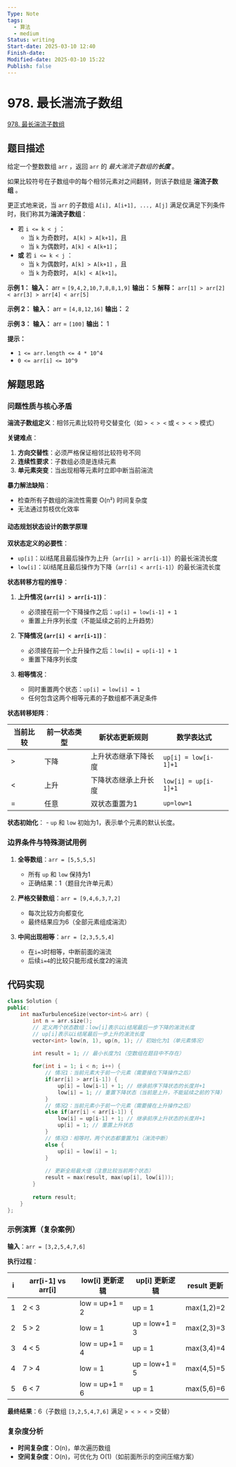```yaml
---
Type: Note
tags:
  - 算法
  - medium
Status: writing
Start-date: 2025-03-10 12:40
Finish-date: 
Modified-date: 2025-03-10 15:22
Publish: false
---
```



# 978. 最长湍流子数组
[978. 最长湍流子数组](https://leetcode.cn/problems/longest-turbulent-subarray/)

## 题目描述
给定一个整数数组 `arr` ，返回 `arr` 的 _最大湍流子数组的**长度**_ 。

如果比较符号在子数组中的每个相邻元素对之间翻转，则该子数组是 **湍流子数组** 。

更正式地来说，当 `arr` 的子数组 `A[i], A[i+1], ..., A[j]` 满足仅满足下列条件时，我们称其为**湍流子数组**：

- 若 `i <= k < j` ：
    - 当 `k` 为奇数时， `A[k] > A[k+1]`，且
    - 当 `k` 为偶数时，`A[k] < A[k+1]`；
- **或** 若 `i <= k < j` ：
    - 当 `k` 为偶数时，`A[k] > A[k+1]` ，且
    - 当 `k` 为奇数时， `A[k] < A[k+1]`。

**示例 1：**
**输入：** arr = `[9,4,2,10,7,8,8,1,9]`
**输出：** 5
**解释：** `arr[1] > arr[2] < arr[3] > arr[4] < arr[5]`

**示例 2：**
**输入：** arr = `[4,8,12,16]`
**输出：** 2

**示例 3：**
**输入：** arr = `[100]`
**输出：** 1

**提示：**
- `1 <= arr.length <= 4 * 10^4`
- `0 <= arr[i] <= 10^9`

## 解题思路

### 问题性质与核心矛盾
**湍流子数组定义**：相邻元素比较符号交替变化（如 `> < > <` 或 `< > < >` 模式）

**关键难点**：
1. **方向交替性**：必须严格保证相邻比较符号不同
2. **连续性要求**：子数组必须是连续元素
3. **单元素突变**：当出现相等元素时立即中断当前湍流

**暴力解法缺陷**：
- 检查所有子数组的湍流性需要 O(n²) 时间复杂度
- 无法通过剪枝优化效率

#### 动态规划状态设计的数学原理
**双状态定义的必要性**：
- `up[i]`：以i结尾且最后操作为上升（`arr[i] > arr[i-1]`）的最长湍流长度
- `low[i]`：以i结尾且最后操作为下降（`arr[i] < arr[i-1]`）的最长湍流长度

**状态转移方程的推导**：
1. **上升情况 (`arr[i] > arr[i-1]`)**：
   - 必须接在前一个下降操作之后：`up[i] = low[i-1] + 1`
   - 重置上升序列长度（不能延续之前的上升趋势）

2. **下降情况 (`arr[i] < arr[i-1]`)**：
   - 必须接在前一个上升操作之后：`low[i] = up[i-1] + 1`
   - 重置下降序列长度

3. **相等情况**：
   - 同时重置两个状态：`up[i] = low[i] = 1`
   - 任何包含这两个相等元素的子数组都不满足条件

**状态转移矩阵**：

| 当前比较 | 前一状态类型 | 新状态更新规则    | 数学表达式                |
| ---- | ------ | ---------- | -------------------- |
| >    | 下降     | 上升状态继承下降长度 | `up[i] = low[i-1]+1` |
| <    | 上升     | 下降状态继承上升长度 | `low[i] = up[i-1]+1` |
| =    | 任意     | 双状态重置为1    | `up=low=1`           |

**状态初始化**：
    - `up` 和 `low` 初始为1，表示单个元素的默认长度。


### 边界条件与特殊测试用例
1. **全等数组**：`arr = [5,5,5,5]`
   - 所有 `up` 和 `low` 保持为1
   - 正确结果：1（题目允许单元素）

2. **严格交替数组**：`arr = [9,4,6,3,7,2]`
   - 每次比较方向都变化
   - 最终结果应为6（全部元素组成湍流）

3. **中间出现相等**：`arr = [2,3,5,5,4]`
   - 在`i=3`时相等，中断前面的湍流
   - 后续`i=4`的比较只能形成长度2的湍流


## 代码实现
```cpp
class Solution {
public:
    int maxTurbulenceSize(vector<int>& arr) {
        int n = arr.size();
        // 定义两个状态数组：low[i]表示以i结尾最后一步下降的湍流长度
        // up[i]表示以i结尾最后一步上升的湍流长度
        vector<int> low(n, 1), up(n, 1); // 初始化为1（单元素情况）

        int result = 1; // 最小长度为1（空数组在题目中不存在）
        
        for(int i = 1; i < n; i++) {
            // 情况1：当前元素大于前一个元素（需要接在下降操作之后）
            if(arr[i] > arr[i-1]) {
                up[i] = low[i-1] + 1; // 继承前序下降状态的长度并+1
                low[i] = 1; // 重置下降状态（当前是上升，不能延续之前的下降）
            }
            // 情况2：当前元素小于前一个元素（需要接在上升操作之后）
            else if(arr[i] < arr[i-1]) {
                low[i] = up[i-1] + 1; // 继承前序上升状态的长度并+1
                up[i] = 1; // 重置上升状态
            }
            // 情况3：相等时，两个状态都重置为1（湍流中断）
            else {
                up[i] = low[i] = 1;
            }
            
            // 更新全局最大值（注意比较当前两个状态）
            result = max(result, max(up[i], low[i]));
        }
        
        return result;
    }
};
```

### 示例演算（复杂案例）
**输入**：`arr = [3,2,5,4,7,6]`

**执行过程**：

| i | arr[i-1] vs arr[i] | low[i] 更新逻辑         | up[i] 更新逻辑          | result 更新 |
|---|---------------------|------------------------|-------------------------|-------------|
|1 | 2 < 3              | low = up+1 = 2   | up = 1               | max(1,2)=2 |
|2 | 5 > 2              | low = 1             | up = low+1 = 3    | max(2,3)=3 |
|3 | 4 < 5              | low = up+1 = 4   | up = 1               | max(3,4)=4 |
|4 | 7 > 4              | low = 1             | up = low+1 = 5    | max(4,5)=5 |
|5 | 6 < 7              | low = up+1 = 6   | up = 1               | max(5,6)=6 |

**最终结果**：6（子数组 `[3,2,5,4,7,6]` 满足 `> < > < >` 交替）


### 复杂度分析
- **时间复杂度**：O(n)，单次遍历数组
- **空间复杂度**：O(n)，可优化为 O(1)（如前面所示的空间压缩方案）

